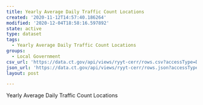 ```yaml
---
title: Yearly Average Daily Traffic Count Locations
created: '2020-11-12T14:57:40.186264'
modified: '2020-12-04T18:58:16.597892'
state: active
type: dataset
tags:
  - Yearly Average Daily Traffic Count Locations
groups:
  - Local Government
csv_url: 'https://data.ct.gov/api/views/ryyt-cerr/rows.csv?accessType=DOWNLOAD'
json_url: 'https://data.ct.gov/api/views/ryyt-cerr/rows.json?accessType=DOWNLOAD'
layout: post

---
```

Yearly Average Daily Traffic Count Locations

